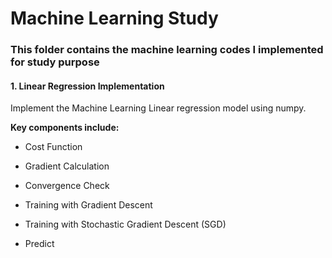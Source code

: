 # Machine Learning Study
### This folder contains the machine learning codes I implemented for study purpose

#### 1. Linear Regression Implementation
Implement the Machine Learning Linear regression model using numpy.

**Key components include:**

- Cost Function

- Gradient Calculation

- Convergence Check

- Training with Gradient Descent

- Training with Stochastic Gradient Descent (SGD)

- Predict

